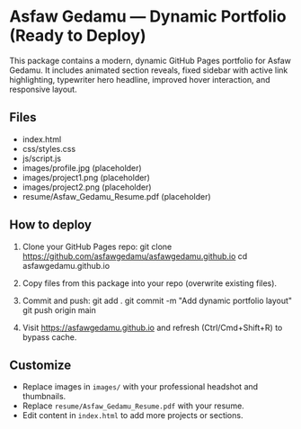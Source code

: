 # Asfaw Gedamu — Dynamic Portfolio (Ready to Deploy)

This package contains a modern, dynamic GitHub Pages portfolio for Asfaw Gedamu.
It includes animated section reveals, fixed sidebar with active link highlighting,
typewriter hero headline, improved hover interaction, and responsive layout.

## Files
- index.html
- css/styles.css
- js/script.js
- images/profile.jpg (placeholder)
- images/project1.png (placeholder)
- images/project2.png (placeholder)
- resume/Asfaw_Gedamu_Resume.pdf (placeholder)

## How to deploy
1. Clone your GitHub Pages repo:
   git clone https://github.com/asfawgedamu/asfawgedamu.github.io
   cd asfawgedamu.github.io

2. Copy files from this package into your repo (overwrite existing files).

3. Commit and push:
   git add .
   git commit -m "Add dynamic portfolio layout"
   git push origin main

4. Visit https://asfawgedamu.github.io and refresh (Ctrl/Cmd+Shift+R) to bypass cache.

## Customize
- Replace images in `images/` with your professional headshot and thumbnails.
- Replace `resume/Asfaw_Gedamu_Resume.pdf` with your resume.
- Edit content in `index.html` to add more projects or sections.
